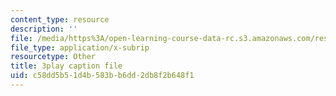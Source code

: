 ```yaml
---
content_type: resource
description: ''
file: /media/https%3A/open-learning-course-data-rc.s3.amazonaws.com/res-6-012-introduction-to-probability-spring-2018/c58dd5b51d4b583bb6dd2db8f2b648f1_d5pnfFvggYk.vtt
file_type: application/x-subrip
resourcetype: Other
title: 3play caption file
uid: c58dd5b5-1d4b-583b-b6dd-2db8f2b648f1
---
```

